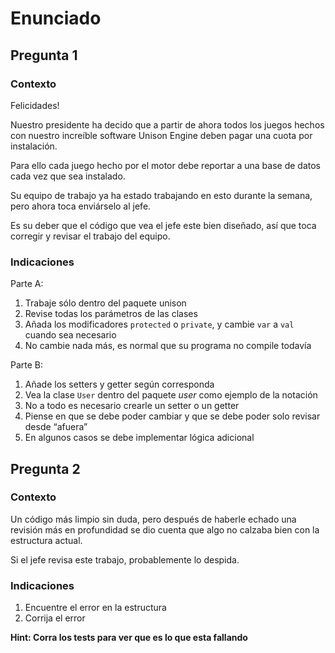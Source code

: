 # Enunciado
## Pregunta 1
### Contexto
Felicidades!

Nuestro presidente ha decido que a partir de ahora todos los juegos hechos con nuestro increíble 
software Unison Engine deben pagar una cuota por instalación.

Para ello cada juego hecho por el motor debe reportar a una base de datos cada vez que sea instalado.

Su equipo de trabajo ya ha estado trabajando en esto durante la semana, pero ahora toca enviárselo 
al jefe.

Es su deber que el código que vea el jefe este bien diseñado, así que toca corregir y revisar el 
trabajo del equipo.


### Indicaciones
Parte A:
1. Trabaje sólo dentro del paquete unison
2. Revise todas los parámetros de las clases
3. Añada los modificadores `protected` o `private`, y cambie `var` a `val` cuando sea necesario
4. No cambie nada más, es normal que su programa no compile todavía

Parte B:
1. Añade los setters y getter según corresponda
2. Vea la clase `User` dentro del paquete *user* como ejemplo de la notación
3. No a todo es necesario crearle un setter o un getter
4. Piense en que se debe poder cambiar y que se debe poder solo revisar desde “afuera”
5. En algunos casos se debe implementar lógica adicional

## Pregunta 2
### Contexto
Un código más limpio sin duda, pero después de haberle echado una revisión más en profundidad se 
dio cuenta que algo no calzaba bien con la estructura actual.

Si el jefe revisa este trabajo, probablemente lo despida.


### Indicaciones
1. Encuentre el error en la estructura
2. Corrija el error

**Hint: Corra los tests para ver que es lo que esta fallando**
